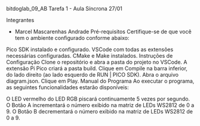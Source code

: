 bitdoglab_09_AB
Tarefa 1 - Aula Síncrona 27/01

Integrantes
* Marcel Mascarenhas Andrade
Pré-requisitos
Certifique-se de que você tem o ambiente configurado conforme abaixo:

Pico SDK instalado e configurado.
VSCode com todas as extensões necessárias configuradas.
CMake e Make instalados.
Instruções de Configuração
Clone o repositório e abra a pasta do projeto no VSCode.
A extensão Pi Pico criará a pasta build.
Clique em Compile na barra inferior, do lado direito (ao lado esquerdo de RUN | PICO SDK).
Abra o arquivo diagram.json.
Clique em Play.
Manual do Programa
Ao executar o programa, as seguintes funcionalidades estarão disponíveis:

O LED vermelho do LED RGB piscará continuamente 5 vezes por segundo.
O Botão A incrementará o número exibido na matriz de LEDs WS2812 de 0 a 9.
O Botão B decrementará o número exibido na matriz de LEDs WS2812 de 0 a 9.
